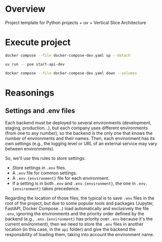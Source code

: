 # Overview

Project template for Python projects + uv + Vertical Slice Architecture

# Execute project

```bash
docker compose --file docker-compose-dev.yaml up --detach
```

```bash
uv run -- poe start-api-dev
```

```bash
docker compose --file docker-compose-dev.yaml down --volumes
```

# Reasonings

## Settings and .env files

Each backend must be deployed to several environments (development, staging, production...), but each company uses different environments (from one to any number), so the backend is the only one that knows the number of environments and their names.
Then, each environment has its own settings (e.g., the logging level or URL of an external service may vary between environments).

So, we'll use this rules to store settings:
- Store settings in `.env` files.
- A `.env` file for common settings.
- A `.env.{environment}` file for each environment.
- If a setting is in both `.env` and `.env.{environment}`, the one in `.env.{environment}` takes precedence.

Regarding the location of those files, the typical is to save `.env` files in the root of the project, but due to some popular tools and packages (Jupyter, FastAPI, Docker Compose...) load automatically and exclusively the file `.env`, ignoring the environments and the priority order defined by the backend (e.g., `.env.{environment}` has priority over `.env` because it's the current environment), then we need to store the `.env` files in another location (in this case, in the `api` folder) and give the backend the responsibility of loading them, taking into account the environment name.
